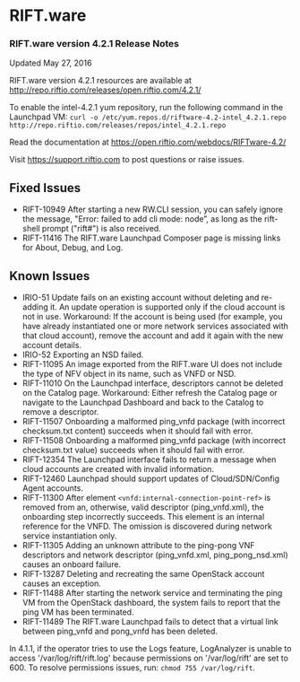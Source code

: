 RIFT.ware
=========

### RIFT.ware version 4.2.1 Release Notes
Updated May 27, 2016

RIFT.ware version 4.2.1 resources are available at http://repo.riftio.com/releases/open.riftio.com/4.2.1/

To enable the intel-4.2.1 yum repository, run the following command in the Launchpad VM:
`curl -o /etc/yum.repos.d/riftware-4.2-intel_4.2.1.repo http://repo.riftio.com/releases/repos/intel_4.2.1.repo`


Read the documentation at https://open.riftio.com/webdocs/RIFTware-4.2/

Visit https://support.riftio.com to post questions or raise issues.


## Fixed Issues
* RIFT-10949  After starting a new RW.CLI session, you can safely ignore the message, "Error: failed to add cli mode: node”, as long as the rift-shell prompt ("rift#") is also received.
* RIFT-11416  The RIFT.ware Launchpad Composer page is missing links for About, Debug, and Log.


## Known Issues
* IRIO-51  Update fails on an existing account without deleting and re-adding it. An update operation is supported only if the cloud account is not in use. Workaround: If the account is being used (for example, you have already instantiated one or more network services associated with that cloud account), remove the account and add it again with the new account details.
* IRIO-52  Exporting an NSD failed.
* RIFT-11095  An image exported from the RIFT.ware UI does not include the type of NFV object in its name, such as VNFD or NSD.
* RIFT-11010  On the Launchpad interface, descriptors cannot be deleted on the Catalog page. Workaround: Either refresh the Catalog page or navigate to the Launchpad Dashboard and back to the Catalog to remove a descriptor.
* RIFT-11507  Onboarding a malformed ping_vnfd package (with incorrect checksum.txt content) succeeds when it should fail with error.
* RIFT-11508  Onboarding a malformed ping_vnfd package (with incorrect checksum.txt value) succeeds when it should fail with error.
* RIFT-12354  The Launchpad interface fails to return a message when cloud accounts are created with invalid information.
* RIFT-12460  Launchpad should support updates of Cloud/SDN/Config Agent accounts.
* RIFT-11300  After element `<vnfd:internal-connection-point-ref>` is removed from an, otherwise, valid descriptor (ping_vnfd.xml), the onboarding step incorrectly succeeds. This element is an internal reference for the VNFD. The omission is discovered during network service instantiation only.
* RIFT-11305  Adding an unknown attribute to the ping-pong VNF descriptors and network descriptor (ping_vnfd.xml, ping_pong_nsd.xml) causes an onboard failure.
* RIFT-13287  Deleting and recreating the same OpenStack account causes an exception.
* RIFT-11488  After starting the network service and terminating the ping VM from the OpenStack dashboard, the system fails to report that the ping VM has been terminated.
* RIFT-11489  The RIFT.ware Launchpad fails to detect that a virtual link between ping_vnfd and pong_vnfd has been deleted.

In 4.1.1, if the operator tries to use the Logs feature, LogAnalyzer is unable to access '/var/log/rift/rift.log' because permissions on '/var/log/rift' are set to 600.  To resolve permissions issues, run: `chmod 755 /var/log/rift`.

